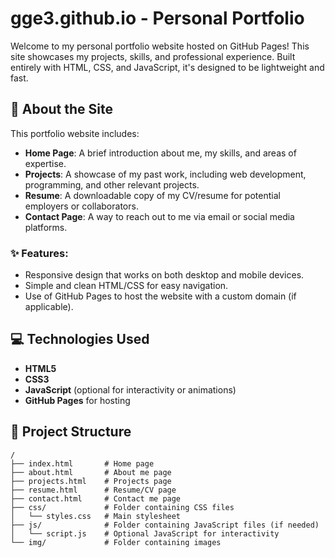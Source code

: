 # gge3.github.io - Personal Portfolio

Welcome to my personal portfolio website hosted on GitHub Pages! This site showcases my projects, skills, and professional experience. Built entirely with HTML, CSS, and JavaScript, it's designed to be lightweight and fast.

## 🚀 About the Site

This portfolio website includes:
- **Home Page**: A brief introduction about me, my skills, and areas of expertise.
- **Projects**: A showcase of my past work, including web development, programming, and other relevant projects.
- **Resume**: A downloadable copy of my CV/resume for potential employers or collaborators.
- **Contact Page**: A way to reach out to me via email or social media platforms.

### ✨ Features:
- Responsive design that works on both desktop and mobile devices.
- Simple and clean HTML/CSS for easy navigation.
- Use of GitHub Pages to host the website with a custom domain (if applicable).

## 💻 Technologies Used

- **HTML5**
- **CSS3**
- **JavaScript** (optional for interactivity or animations)
- **GitHub Pages** for hosting

## 📂 Project Structure

```plaintext
/
├── index.html       # Home page
├── about.html       # About me page
├── projects.html    # Projects page
├── resume.html      # Resume/CV page
├── contact.html     # Contact me page
├── css/             # Folder containing CSS files
│   └── styles.css   # Main stylesheet
├── js/              # Folder containing JavaScript files (if needed)
│   └── script.js    # Optional JavaScript for interactivity
└── img/             # Folder containing images
